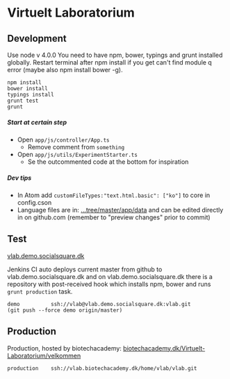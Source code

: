 # Virtuelt Laboratorium

## Development

Use node v 4.0.0
You need to have npm, bower, typings and grunt installed globally.
Restart terminal after npm install if you get can't find module q error (maybe also npm install bower -g).

```
npm install
bower install
typings install
grunt test
grunt
```

##### Start at certain step
* Open `app/js/controller/App.ts`
  * Remove comment from `something`
* Open `app/js/utils/ExperimentStarter.ts`
  * Se the outcommented code at the bottom for inspiration

##### Dev tips

* In Atom add `customFileTypes:"text.html.basic": ["ko"]` to core in config.cson
* Language files are in: [...tree/master/app/data](https://github.com/Socialsquare/Virtual-Laboratory/tree/master/app/data) and can be edited directly in on github.com (remember to "preview changes" prior to commit)

## Test

[vlab.demo.socialsquare.dk](http://vlab.demo.socialsquare.dk/)

Jenkins CI auto deploys current master from github to vlab.demo.socialsquare.dk
and on vlab.demo.socialsquare.dk there is a repository with post-received hook
which installs npm, bower and runs `grunt production` task.

```
demo          ssh://vlab@vlab.demo.socialsquare.dk:vlab.git
(git push --force demo origin/master)
```

## Production

Production, hosted by biotechacademy: [biotechacademy.dk/Virtuelt-Laboratorium/velkommen](http://www.biotechacademy.dk/Virtuelt-Laboratorium/velkommen)

```
production    ssh://vlab.biotechacademy.dk/home/vlab/vlab.git
```
